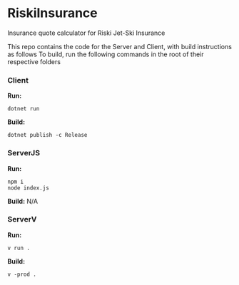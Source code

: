 # RiskiInsurance

Insurance quote calculator for Riski Jet-Ski Insurance

This repo contains the code for the Server and Client, with build instructions as follows
To build, run the following commands in the root of their respective folders

### Client

**Run:**
```
dotnet run
```

**Build:**
```
dotnet publish -c Release
```

### ServerJS

**Run:**
```
npm i
node index.js
```

**Build:**
N/A

### ServerV

**Run:**
```
v run .
```

**Build:**
```
v -prod .
```